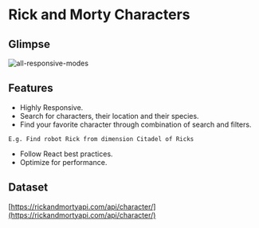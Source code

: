 # Rick and Morty Characters

## Glimpse
![all-responsive-modes](https://i.imgur.com/u746Goi.png)

## Features
- Highly Responsive.
- Search for characters, their location and their species.
- Find your favorite character through combination of search and filters.
```
E.g. Find robot Rick from dimension Citadel of Ricks
```
- Follow React best practices.
- Optimize for performance.

## Dataset
[https://rickandmortyapi.com/api/character/](https://rickandmortyapi.com/api/character/)
